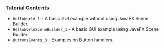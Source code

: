### Tutorial Contents

* `HelloWorld_1` - A basic GUI example without using JavaFX Scene Builder.
* `HelloWorldSceneBuilder_1` - A basic GUI example using JavaFX Scene Builder.
* `ButtonsEvents_3` - Examples on Button handlers.